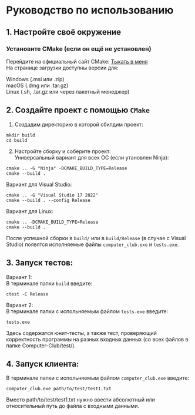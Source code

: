 # Руководство по использованию 
## 1. Настройте своё окружение
### Установите CMake (если он ещё не установлен)
Перейдите на официальный сайт CMake: [Тыкать в меня](https://cmake.org/download )<br>
На странице загрузки доступны версии для:

Windows (.msi или .zip)<br>
macOS (.dmg или .tar.gz)<br>
Linux (.sh, .tar.gz или через пакетный менеджер)
## 2. Создайте проект с помощью ```CMake```
1. Создадим директорию в которой сбилдим проект:
```
mkdir build
cd build
```
2. Настройте сборку и соберите проект:<br>
Универсальный вариант для всех ОС (если утановлен Ninja):
```
cmake .. -G "Ninja" -DCMAKE_BUILD_TYPE=Release
cmake --build .
```
Вариант для Visual Studio:
```
cmake .. -G "Visual Studio 17 2022"
cmake --build . --config Release
```
Вариант для Linux:
```
cmake .. -DCMAKE_BUILD_TYPE=Release
cmake --build .
```
После успешной сборки в ```build/``` или в ```build/Release``` (в случае с Visual Studio) появятся исполняемые файлы ```computer_club.exe``` и ```tests.exe```.
## 3. Запуск тестов:
Вариант 1:<br>
В терминале папки ```build``` введите:<br>
```
ctest -C Release
```
Вариант 2:<br>
В терминале папки с испольняемым файлом ```tests.exe``` введите:<br>
```
tests.exe
```
Здесь содержатся юнит-тесты, а также тест, проверяющий корректность программы на разных входных данных (со всех файлов в папке Computer-Club/test/).
## 4. Запуск клиента:
В терминале папки с испольняемым файлом ```computer_club.exe``` введите:<br>
```
computer_club.exe path/to/test/test1.txt
```
Вместо path/to/test/test1.txt нужно ввести абсолютный или относительный путь до файла с входными данными.
